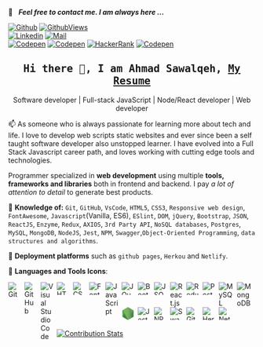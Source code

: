 <!--
**Ahmad-Sawalqeh/Ahmad-Sawalqeh** is a ✨ _special_ ✨ repository because its `README.md` (this file) appears on your GitHub profile.

Here are some ideas to get you started:

- 🔭 I’m currently working on ...
- 🌱 I’m currently learning ...
- 👯 I’m looking to collaborate on ...
- 🤔 I’m looking for help with ...
- 💬 Ask me about ...
- 📫 How to reach me: ...
- 😄 Pronouns: ...
- ⚡ Fun fact: ...
-->
📩 &nbsp; ***Feel free to contact me. I am always here ...***

[![Github](https://img.shields.io/github/followers/Ahmad-Sawalqeh?label=Follow&style=social)](https://github.com/Ahmad-Sawalqeh)
[![GithubViews](https://api.freemotion-llc.com/api/github/v1/profile-views?username=Ahmad-Sawalqeh)](https://github.com/Ahmad-Sawalqeh)
<br>
[![Linkedin](https://img.shields.io/badge/LinkedIn-Ahmad%20Sawalqeh-blue?logo=Linkedin&logoColor=blue&labelColor=black)](https://www.linkedin.com/in/ahmad-alsawalqeh/)
[![Mail](https://img.shields.io/badge/Hotmail-sawalqa_jo@hotmail.com-blue?logo=Gmail&logoColor=blue&labelColor=black)](mailto:sawalqa_jo@hotmail.com)
<br>
[![Codepen](https://img.shields.io/badge/Codepen-Ahmad%20Sawalqeh-gray?logo=codepen&logoColor=white&labelColor=black)](https://codepen.io/AhmadSawalqeh)
[![Codepen](https://img.shields.io/badge/Codesandbox-Ahmad%20Sawalqeh-gray?logo=codesandbox&logoColor=white&labelColor=black)](https://codesandbox.io/u/Ahmad-Sawalqeh)
[![HackerRank](https://img.shields.io/badge/HackerRank-sawalqa_jo-brightgreen?logo=HackerRank&logoColor=Green&labelColor=black)](https://www.hackerrank.com/sawalqa_jo)
[![Codepen](https://img.shields.io/badge/Codewars-Ahmad%20Sawalqeh-maroon?logo=codewars&logoColor=maroon&labelColor=black)](https://www.codewars.com/users/Ahmad-Sawalqeh)
<!-- [![HitCount](http://hits.dwyl.com/Ahmad-Sawalqeh/Ahmad-Sawalqeh.svg)](http://hits.dwyl.com/Ahmad-Sawalqeh/Ahmad-Sawalqeh) -->

<h2 align='center'><samp><strong>Hi there 👋, I am Ahmad Sawalqeh, <a href="https://ahmad-sawalqeh.github.io/my_resume/" target="_blank">My Resume</a></strong></samp></h2>
<p align='center'>Software developer | Full-stack JavaScript | Node/React developer | Web developer</p>

<p align='left'> 📫 As someone who is always passionate for learning more about tech and life. I love to develop web scripts static websites and ever since been a self taught software developer also unstopped learner. I have evolved into a Full Stack Javascript career path, and loves working with cutting edge tools and technologies.</p>

Programmer specialized in **web development** using multiple **tools, frameworks and libraries** both in frontend and backend. I pay *a lot of attention to detail* to generate best products.

💬 **Knowledge of:** `Git`, `GitHub`, `VsCode`, `HTML5`, `CSS3`, `Responsive web design`, `FontAwesome`, `Javascript`(Vanilla, ES6), `ESlint`, `DOM`, `jQuery`, `Bootstrap`, `JSON`,
 `ReactJS`, `Enzyme`, `Redux`, `AXIOS`, `3rd Party API`, `NoSQL databases`, `Postgres`, `MySQL`, `MongoDB`, `NodeJS`, `Jest`, `NPM`, `Swagger`,`Object-Oriented Programming`, `data structures and algorithms`.

💬 **Deployment platforms** such as `github pages`, `Herkou` and `Netlify`.

💬 **Languages and Tools Icons**:
<p>
<img align="left" style="margin-right: 7px" alt="Git" width="26px" src="https://cdn.worldvectorlogo.com/logos/git-icon.svg" />
<img align="left" style="margin-right: 7px" alt="GitHub" width="26px" src="https://cdn.worldvectorlogo.com/logos/github-1.svg" />
<img align="left" style="margin-right: 7px" alt="Visual Studio Code" width="26px" src="https://cdn.worldvectorlogo.com/logos/visual-studio-code-1.svg" />
<img align="left" style="margin-right: 7px" alt="HTML5" width="26px" height="26px" src="https://cdn.worldvectorlogo.com/logos/html5.svg" />
<img align="left" style="margin-right: 7px" alt="CSS3" width="26px" height="26px" src="https://cdn.worldvectorlogo.com/logos/css-5.svg" />
<img align="left" style="margin-right: 7px" alt="FontAwesome" width="26px" height="26px" src="https://cdn.worldvectorlogo.com/logos/fontawesome-1.svg" />
<img align="left" style="margin-right: 7px" alt="JavaScript" width="26px" src="https://cdn.worldvectorlogo.com/logos/javascript.svg" />
<img align="left" style="margin-right: 7px" alt="JQuery" width="26px" height="26px" src="https://cdn3.iconfinder.com/data/icons/popular-services-brands/512/jquery-512.png" />
<img align="left" style="margin-right: 7px" alt="Bootstrap" width="26px" height="26px" src="https://cdn.worldvectorlogo.com/logos/bootstrap-4.svg" />
<img align="left" style="margin-right: 7px" alt="JSON" width="26px" height="26px" src="https://cdn.worldvectorlogo.com/logos/json.svg" />
<img align="left" style="margin-right: 7px" alt="React.js" width="26px" src="https://www.vectorlogo.zone/logos/reactjs/reactjs-icon.svg" />
<img align="left" style="margin-right: 7px" alt="Redux" width="26px" height="26px" src="https://cdn.worldvectorlogo.com/logos/redux.svg" />
<img align="left" style="margin-right: 7px" alt="PostgreSQL" width="26px" height="26px" src="https://cdn.worldvectorlogo.com/logos/postgresql.svg" />
<img align="left" style="margin-right: 7px" alt="MySQL" width="30px" src="https://cdn.worldvectorlogo.com/logos/mysql-7.svg" />
<img align="left" style="margin-right: 7px" alt="MongoDB" width="30px" src="https://lh3.googleusercontent.com/proxy/XtDAMuzCqqSIrBo2o-5jhZ4c27HzQnBMIDAUSp8Jmv-U4x01W4lUvpvWjPX58Vkv_dIeRbugKPuSdmn1jpMs1_7XZY1pgA" />
<img align="left" style="margin-right: 7px" alt="Node.js" width="26px" src="https://raw.githubusercontent.com/github/explore/80688e429a7d4ef2fca1e82350fe8e3517d3494d/topics/nodejs/nodejs.png" />
<img align="left" style="margin-right: 7px" alt="Jest" width="26px" height="26px" src="https://cdn.worldvectorlogo.com/logos/jest-0.svg" />
<img align="left" style="margin-right: 7px" alt="NPM" width="26px" height="26px" src="https://encrypted-tbn0.gstatic.com/images?q=tbn:ANd9GcQzJ86XD-sb66p_KPgCh4eHla987DCG1oxYSjOFinYu8SakX5I&s" />
<br>
<br>
<img align="left" style="margin-right: 7px" alt="SwaggerHub" width="26px" height="26px" src="https://miro.medium.com/max/720/0*ouOwqU23IiOAJf5v.jpg" />
<img align="left" style="margin-right: 7px" alt="Github Pages" width="26px" height="26px" src="https://techcrunch.com/wp-content/uploads/2010/07/github-logo.png?w=512" />
<img align="left" style="margin-right: 7px" alt="Heroku" width="26px" height="26px" src="https://www.drupal.org/files/issues/2019-12-27/heroku_logo.png" />
<img align="left" style="margin-right: 7px" alt="Netlify" width="26px" height="26px" src="https://seeklogo.com/images/N/netlify-logo-758722CDF4-seeklogo.com.png" />
</p>
<br>
<br>
<!-- https://github.com/anuraghazra/github-readme-stats -->
<!-- <p>
<img align="left" alt="Ahmad-Sawalqeh's Github Stats" src="https://github-readme-stats.vercel.app/api?username=Ahmad-Sawalqeh&show_icons=true&hide_border=true" />
</p> -->

[![Contribution Stats](https://github-contribution-stats.vercel.app/api/?username=Ahmad-Sawalqeh)](https://github.com/Ahmad-Sawalqeh/github-contribution-stats/)
